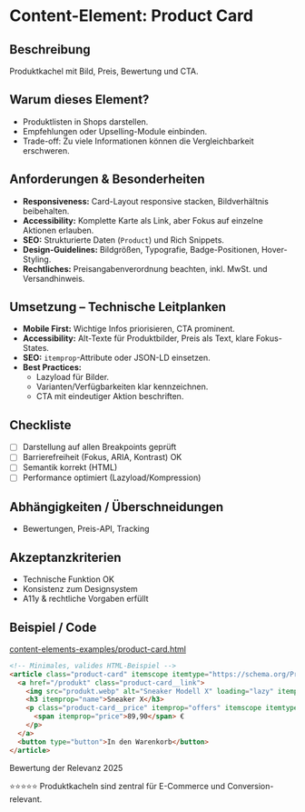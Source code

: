 # Content-Element: Product Card

## Beschreibung
Produktkachel mit Bild, Preis, Bewertung und CTA.

## Warum dieses Element?
- Produktlisten in Shops darstellen.
- Empfehlungen oder Upselling-Module einbinden.
- Trade-off: Zu viele Informationen können die Vergleichbarkeit erschweren.

## Anforderungen & Besonderheiten
- **Responsiveness:** Card-Layout responsive stacken, Bildverhältnis beibehalten.
- **Accessibility:** Komplette Karte als Link, aber Fokus auf einzelne Aktionen erlauben.
- **SEO:** Strukturierte Daten (`Product`) und Rich Snippets.
- **Design-Guidelines:** Bildgrößen, Typografie, Badge-Positionen, Hover-Styling.
- **Rechtliches:** Preisangabenverordnung beachten, inkl. MwSt. und Versandhinweis.

## Umsetzung – Technische Leitplanken
- **Mobile First:** Wichtige Infos priorisieren, CTA prominent.
- **Accessibility:** Alt-Texte für Produktbilder, Preis als Text, klare Fokus-States.
- **SEO:** `itemprop`-Attribute oder JSON-LD einsetzen.
- **Best Practices:**
  - Lazyload für Bilder.
  - Varianten/Verfügbarkeiten klar kennzeichnen.
  - CTA mit eindeutiger Aktion beschriften.

## Checkliste
- [ ] Darstellung auf allen Breakpoints geprüft
- [ ] Barrierefreiheit (Fokus, ARIA, Kontrast) OK
- [ ] Semantik korrekt (HTML)
- [ ] Performance optimiert (Lazyload/Kompression)

## Abhängigkeiten / Überschneidungen
- Bewertungen, Preis-API, Tracking

## Akzeptanzkriterien
- Technische Funktion OK
- Konsistenz zum Designsystem
- A11y & rechtliche Vorgaben erfüllt

## Beispiel / Code
[content-elements-examples/product-card.html](../content-elements-examples/product-card.html)

```html
<!-- Minimales, valides HTML-Beispiel -->
<article class="product-card" itemscope itemtype="https://schema.org/Product">
  <a href="/produkt" class="product-card__link">
    <img src="produkt.webp" alt="Sneaker Modell X" loading="lazy" itemprop="image">
    <h3 itemprop="name">Sneaker X</h3>
    <p class="product-card__price" itemprop="offers" itemscope itemtype="https://schema.org/Offer">
      <span itemprop="price">89,90</span> €
    </p>
  </a>
  <button type="button">In den Warenkorb</button>
</article>
```

Bewertung der Relevanz 2025

⭐⭐⭐⭐⭐ Produktkacheln sind zentral für E-Commerce und Conversion-relevant.

